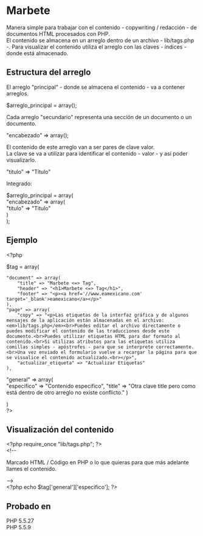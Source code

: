Marbete
========

Manera simple para trabajar con el contenido - copywriting / redacción - de documentos HTML procesados con PHP.    
El contenido se almacena en un arreglo dentro de un archivo - lib/tags.php -.
Para visualizar el contenido utiliza el arreglo con las claves - índices - donde está almacenado.   

Estructura del arreglo
-----------------------

El arreglo "principal" - donde se almacena el contenido - va a contener arreglos.    
   
$arreglo_principal = array();   

Cada arreglo "secundario" representa una sección de un documento o un documento. 

"encabezado" => array(); 

El contenido de este arreglo van a ser pares de clave valor.    
La clave se va a utilizar para identificar el contenido - valor - y así poder visualizarlo.   

"titulo" => "Título"


Integrado:

$arreglo_principal = array(   
  "encabezado" => array(   
      "titulo" => "Titulo"   
  )    
);   



Ejemplo
-------   

&lt;?php   
   
$tag = array(   
   
	"document" => array(   
		"title" => "Marbete <=> Tag",   
		"header" => "<h1>Marbete <=> Tag</h1>",   
		"footer" => "<p><a href='//www.eamexicano.com' target='_blank'>eamexicano</a></p>"   
	),   
	"page" => array(   
		"copy" => "<p>Las etiquetas de la interfaz gráfica y de algunos mensajes de la aplicación están almacenadas en el archivo: <em>lib/tags.php</em><br>Puedes editar el archivo directamente o puedes modificar el contenido de las traducciones desde este documento.<br>Puedes utilizar etiquetas HTML para dar formato al contenido.<br>Si utilizas atributos para las etiquetas utiliza comillas simples - apóstrofes - para que se interprete correctamente.<br>Una vez enviado el formulario vuelve a recargar la página para que se visualice el contenido actualizado.<br></p>",   
		"actualizar_etiqueta" => "Actualizar Etiquetas"   
	),
  
  "general" => array(   
    "especifico" => "Contenido específico", 
    "title" => "Otra clave title pero como está dentro de otro arreglo no existe conflicto."
  )   
     
)   
?&gt;   
   
Visualización del contenido
----------------------------

&lt;?php require_once "lib/tags.php"; ?&gt;   
&lt;!--   
   
   Marcado HTML / Código en PHP o lo que quieras para que más adelante llames el contenido.
   
--&gt;   
&lt;?php echo $tag['general']['especifico']; ?&gt;   
   
Probado en   
----------
  PHP 5.5.27   
  PHP 5.5.9   
